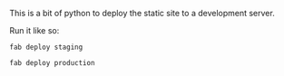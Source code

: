 This is a bit of python to deploy the static site to a development server.

Run it like so:

    fab deploy staging

    fab deploy production

